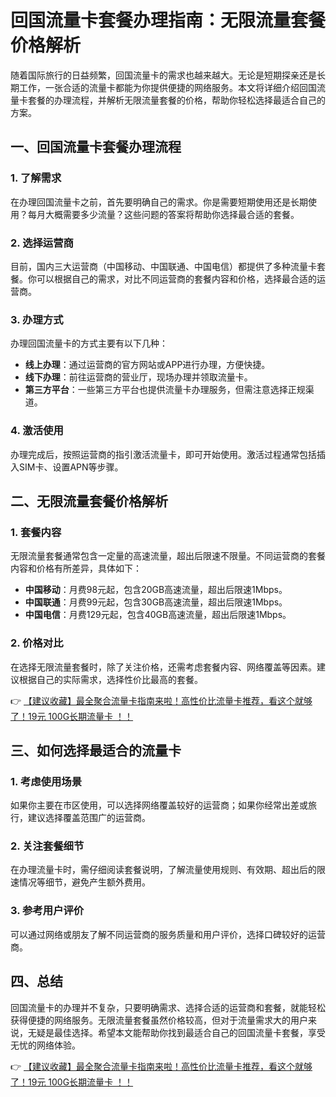 # 回国流量卡套餐办理指南：无限流量套餐价格解析

随着国际旅行的日益频繁，回国流量卡的需求也越来越大。无论是短期探亲还是长期工作，一张合适的流量卡都能为你提供便捷的网络服务。本文将详细介绍回国流量卡套餐的办理流程，并解析无限流量套餐的价格，帮助你轻松选择最适合自己的方案。

## 一、回国流量卡套餐办理流程

### 1. 了解需求
在办理回国流量卡之前，首先要明确自己的需求。你是需要短期使用还是长期使用？每月大概需要多少流量？这些问题的答案将帮助你选择最合适的套餐。

### 2. 选择运营商
目前，国内三大运营商（中国移动、中国联通、中国电信）都提供了多种流量卡套餐。你可以根据自己的需求，对比不同运营商的套餐内容和价格，选择最合适的运营商。

### 3. 办理方式
办理回国流量卡的方式主要有以下几种：
- **线上办理**：通过运营商的官方网站或APP进行办理，方便快捷。
- **线下办理**：前往运营商的营业厅，现场办理并领取流量卡。
- **第三方平台**：一些第三方平台也提供流量卡办理服务，但需注意选择正规渠道。

### 4. 激活使用
办理完成后，按照运营商的指引激活流量卡，即可开始使用。激活过程通常包括插入SIM卡、设置APN等步骤。

## 二、无限流量套餐价格解析

### 1. 套餐内容
无限流量套餐通常包含一定量的高速流量，超出后限速不限量。不同运营商的套餐内容和价格有所差异，具体如下：
- **中国移动**：月费98元起，包含20GB高速流量，超出后限速1Mbps。
- **中国联通**：月费99元起，包含30GB高速流量，超出后限速1Mbps。
- **中国电信**：月费129元起，包含40GB高速流量，超出后限速1Mbps。

### 2. 价格对比
在选择无限流量套餐时，除了关注价格，还需考虑套餐内容、网络覆盖等因素。建议根据自己的实际需求，选择性价比最高的套餐。

👉 [【建议收藏】最全聚合流量卡指南来啦！高性价比流量卡推荐，看这个就够了！19元 100G长期流量卡 ！！](https://bit.ly/Liuliangka)

## 三、如何选择最适合的流量卡

### 1. 考虑使用场景
如果你主要在市区使用，可以选择网络覆盖较好的运营商；如果你经常出差或旅行，建议选择覆盖范围广的运营商。

### 2. 关注套餐细节
在办理流量卡时，需仔细阅读套餐说明，了解流量使用规则、有效期、超出后的限速情况等细节，避免产生额外费用。

### 3. 参考用户评价
可以通过网络或朋友了解不同运营商的服务质量和用户评价，选择口碑较好的运营商。

## 四、总结

回国流量卡的办理并不复杂，只要明确需求、选择合适的运营商和套餐，就能轻松获得便捷的网络服务。无限流量套餐虽然价格较高，但对于流量需求大的用户来说，无疑是最佳选择。希望本文能帮助你找到最适合自己的回国流量卡套餐，享受无忧的网络体验。

👉 [【建议收藏】最全聚合流量卡指南来啦！高性价比流量卡推荐，看这个就够了！19元 100G长期流量卡 ！！](https://bit.ly/Liuliangka)